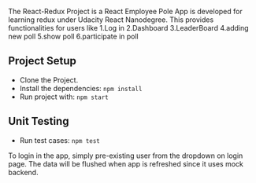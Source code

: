 The React-Redux Project is a React Employee Pole App is developed for learning redux under Udacity React Nanodegree. This provides functionalities for users like 1.Log in 2.Dashboard 3.LeaderBoard 4.adding new poll 5.show poll 6.participate in poll
## Project Setup

- Clone the Project.
- Install the dependencies: `npm install`
- Run project with: `npm start`
## Unit Testing
- Run test cases: `npm test`

To login in the app, simply pre-existing user from the dropdown on login page.
The data will be flushed when app is refreshed since it uses mock backend.